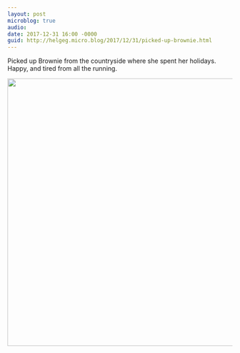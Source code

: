 ```yaml
---
layout: post
microblog: true
audio: 
date: 2017-12-31 16:00 -0000
guid: http://helgeg.micro.blog/2017/12/31/picked-up-brownie.html
---
```

Picked up Brownie from the countryside where she spent her holidays. Happy, and tired from all the running. 

<img src="http://helgeg.micro.blog/uploads/2017/558ae3d6f9.jpg" width="600" height="599" />
